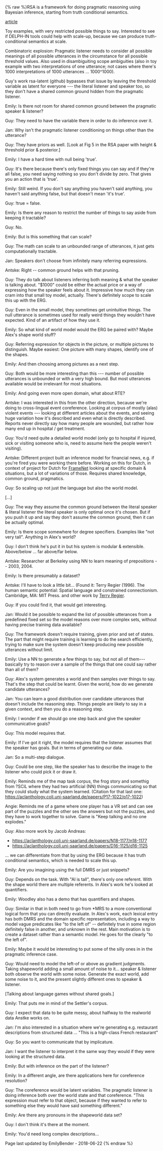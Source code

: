 {% raw %}RSA is a framework for doing pragmatic reasoning using Bayesian
inference, starting from truth conditional semantics.

[article](https://www.sciencedirect.com/science/article/pii/S136466131630122X)

Toy examples, with very restricted possible things to say. Interested to
see if DELPH-IN tools could help with scale-up, because we can produce
truth-conditional semantics at scale.

Combinatoric explosion: Pragmatic listener needs to consider all
possible meanings of all possible utterances in the circumstance for all
possible threshold values. Also used in disambiguiting scope ambiguities
(also in toy example with two interpretations of one utterance; not
cases where there's 1000 interpretations of 1000 utterances ...
1000^1000).

Guy's work rsa-latent (github) bypasses that issue by leaving the
threshold variable as latent for everyone --- the literal listener and
speaker too, so they don't have a shared common ground hidden from the
pragmatic listener.

Emily: Is there not room for shared common ground between the pragmatic
speaker & listener?

Guy: They need to have the variable there in order to do inference over
it.

Jan: Why isn't the pragmatic listener conditioning on things other than
the utterance?

Guy: They have priors as well. \[Look at Fig 5 in the RSA paper with
height & threshold prior & posterior.\]

Emily: I have a hard time with null being 'true'.

Guy: It's there because there's only fixed things you can say and if
they're all false, you need saying nothing so you don't divide by zero.
That gives you an action that is 'true'.

Emily: Still weird. If you don't say anything you haven't said anything,
you haven't said anything false, but that doesn't mean 'it's true'.

Guy: !true = false.

Emily: Is there any reason to restrict the number of things to say aside
from keeping it tractable?

Guy: No.

Emily: But is this something that can scale?

Guy: The math can scale to an unbounded range of utterances, it just
gets computationally tractable.

Jan: Speakers don't choose from infinitely many referring expressions.

Antske: Right -- common ground helps with that pruning.

Guy: They do talk about listeners inferring both meaning & what the
speaker is talking about. "$1000" could be either the actual price or a
way of expressing how the speaker feels about it. Impressive how much
they can cram into that small toy model, actually. There's definitely
scope to scale this up with the ERG.

Guy: Even in the small model, they sometimes get unintuitive things. The
null utterance is sometimes used for really weird things they wouldn't
have expected. Kind of an artifact of how they use it.

Emily: So what kind of world model would the ERG be paired with? Maybe
Alex's shape world stuff?

Guy: Referring expression for objects in the picture, or multiple
pictures to distinguish. Maybe easiest: One picture with many shapes,
identify one of the shapes.

Emily: And then choosing among pictures as a next step.

Guy: Both would be more interesting than this --- number of possible
utterances is unbounded or with a very high bound. But most utterances
available would be irrelevant for most situations.

Emily: And going even more open domain, what about RTE?

Antske: I was interested in this from the other direction, because we're
doing to cross-lingual event coreference. Looking at corpus of mostly
(alas) violent events --- looking at different articles about the
events, and seeing huge variation how it's described and even what is
directly described. Reports never directly say how many people are
wounded, but rather how many end up in hospital / get treatment.

Guy: You'd need quite a detailed world model (only go to hospital if
injured, sick or visiting someone who is, need to assume here the people
weren't visiting).

Antske: Different project built an inference model for financial news,
e.g. if you're fired you were working there before. Working on this for
Dutch, in context of project for Dutch for [FrameNet](/FrameNet) looking
at specific domain & situations, but a lot of variations of those.
Requires shared knowledge, common ground, pragmatics.

Guy: So scaling up not just the language but also the world model.

\[...\]

Guy: The way they assume the common ground between the literal speaker &
literal listener the literal speaker is only optimal once it's chosen.
But if you push it up and say they don't assume the common ground, then
it can be actually optimal.

Emily: Is there scope somewhere for degree specifiers. Examples like
"not very tall". Anything in Alex's world?

Guy: I don't think he's put it in but his system is modular &
extensible. Above/below ... far above/far below.

Antske: Researcher at Berkeley using NN to learn meaning of prepositions
-- 2003, 2004.

Emily: Is there presumably a dataset?

Antske: I'll have to look a little bit... (Found it: Terry Regier
(1996). The human semantic potential: Spatial language and constrained
connectionism. Cambridge, MA: MIT Press. and other work by [Terry
Regier](http://lclab.berkeley.edu/publications.php).

Guy: If you could find it, that would get interesting.

Jan: Would it be possible to expand the list of possible utterances from
a predefined fixed set so the model reasons over more complex sets,
without having precise training data available?

Guy: The framework doesn't require training, given prior and set of
states. The part that might require training is learning to do the
search efficiently, trying to make sure the system doesn't keep
producing new possible utterances without limit.

Emily: Use a NN to generate a few things to say, but not all of
them---basically try to reason over a sample of the things that one
could say rather than all of them?

Guy: Alex's system generates a world and then samples over things to
say. That's the step that could be learnt. Given the world, how do we
generate candidate utterances?

Jan: You can learn a good distribution over candidate utterances that
doesn't include the reasoning step. Things people are likely to say in a
given context, and then you do a reasoning step.

Emily: I wonder if we should go one step back and give the speaker
communicative goals?

Guy: This model requires that.

Emily: If I've got it right, the model requires that the listener
assumes that the speaker has goals. But in terms of generating our data.

Jan: So a multi-step dialogue.

Guy: Could be one step, like the speaker has to describe the image to
the listener who could pick it or draw it.

Emily: Reminds me of the map task corpus, the frog story and somethig
from ?SCiL where they had two artificial (NN) things communicating so
that they could study what the system learned. (Citation for that last
one:
<https://aclanthology.coli.uni-saarland.de/papers/P17-1022/p17-1022>)

Angie: Reminds me of a game where one player has a VR set and can see
part of the puzzles and the other ses the answers but not the puzzles,
and they have to work together to solve. Game is "Keep talking and no
one explodes."

Guy: Also more work by Jacob Andreas:

- <https://aclanthology.coli.uni-saarland.de/papers/N18-1177/n18-1177>
- <https://aclanthology.coli.uni-saarland.de/papers/D16-1125/d16-1125>

... we can differentiate from that by using the ERG because it has truth
conditional semantics, which is needed to scale this up.

Emily: Are you imagining using the full DMRS or just snippets?

Guy: Depends on the task. With "Al is tall", there's only one referent.
With the shape world there are multiple referents. In Alex's work he's
looked at quantifiers.

Emily: Woodley also has a demo that has quantifiers and shapes.

Guy: Similar in that in both need to go from \*MRS to a more
conventional logical form that you can directly evaluate. In Alex's
work, each lexical entry has both DMRS and the domain specific
representation, including a way to model vague predicates like "to the
left of" -- definitely true in some region definitely false in another,
and unknown in the rest. Main motivation is to create a dataset rather
than a semantic model. He goes for the clearly "to the left of".

Emily: Maybe it would be interesting to put some of the silly ones in in
the pragmatic inference case.

Guy: Would need to model the left-of or above as gradient judgments.
Taking shapeworld adding a small amount of noise to it... speaker &
listener both observe the world with some noise. Generate the exact
world, add some noise to it, and the present slightly different ones to
speaker & listener.

\[Talking about language games without shared goals.\]

Emily: That puts me in mind of the Settler's corpus.

Guy: I expect that data to be quite messy, about halfway to the
realworld data Anstke works on.

Jan: I'm also interested in a situation where we're generating e.g.
restaurant descriptions from structured data ... "This is a high-class
French restaurant"

Guy: So you want to communicate that by implicature.

Jan: I want the listener to interpret it the same way they would if they
were looking at the structured data.

Emily: But with inference on the part of the listener?

Emily: In a different angle, are there applications here for coreference
resolution?

Guy: The coreference would be latent variables. The pragmatic listener
is doing inference both over the world state and that coreference. "This
expression must refer to that object, because if they wanted to refer to
something else they would have said something different."

Emily: Are there any pronouns in the shapeworld data set?

Guy: I don't think it's there at the moment.

Emily: You'd need long complex descriptions...

Page last updated by EmilyBender - 2018-06-22
{% endraw %}